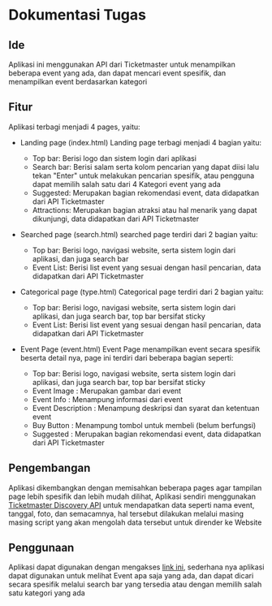 # Dokumentasi Tugas

## Ide

Aplikasi ini menggunakan API dari Ticketmaster untuk menampilkan beberapa event yang ada, dan dapat mencari event spesifik, dan menampilkan event berdasarkan kategori

## Fitur

Aplikasi terbagi menjadi 4 pages, yaitu:

- Landing page (index.html)
  Landing page terbagi menjadi 4 bagian yaitu:
  - Top bar: Berisi logo dan sistem login dari aplikasi
  - Search bar: Berisi salam serta kolom pencarian yang dapat diisi lalu tekan "Enter" untuk melakukan pencarian spesifik, atau pengguna dapat memilih salah satu dari 4 Kategori event yang ada
  - Suggested: Merupakan bagian rekomendasi event, data didapatkan dari API Ticketmaster
  - Attractions: Merupakan bagian atraksi atau hal menarik yang dapat dikunjungi, data didapatkan dari API Ticketmaster

- Searched page (search.html)
  searched page terdiri dari 2 bagian yaitu:
  - Top bar: Berisi logo, navigasi website, serta sistem login dari aplikasi, dan juga search bar
  - Event List: Berisi list event yang sesuai dengan hasil pencarian, data didapatkan dari API Ticketmaster

- Categorical page (type.html)
  Categorical page terdiri dari 2 bagian yaitu:
  - Top bar: Berisi logo, navigasi website, serta sistem login dari aplikasi, dan juga search bar, top bar bersifat sticky
  - Event List: Berisi list event yang sesuai dengan hasil pencarian, data didapatkan dari API Ticketmaster

- Event Page (event.html)
  Event Page menampilkan event secara spesifik beserta detail nya, page ini terdiri dari beberapa bagian seperti:
  - Top bar: Berisi logo, navigasi website, serta sistem login dari aplikasi, dan juga search bar, top bar bersifat sticky
  - Event Image : Merupakan gambar dari event
  - Event Info : Menampung informasi dari event
  - Event Description : Menampung deskripsi dan syarat dan ketentuan event
  - Buy Button : Menampung tombol untuk membeli (belum berfungsi)
  - Suggested : Merupakan bagian rekomendasi event, data didapatkan dari API Ticketmaster

## Pengembangan

Aplikasi dikembangkan dengan memisahkan beberapa pages agar tampilan page lebih spesifik dan lebih mudah dilihat, Aplikasi sendiri menggunakan [Ticketmaster Discovery API](https://developer.ticketmaster.com/products-and-docs/apis/discovery-api/v2/) untuk mendapatkan data seperti nama event, tanggal, foto, dan semacamnya, hal tersebut dilakukan melalui masing masing script yang akan mengolah data tersebut untuk dirender ke Website

## Penggunaan

Aplikasi dapat digunakan dengan mengakses [link ini](https://randytunru.github.io/ticketing-app-ticketmasterAPI/index.html), sederhana nya aplikasi dapat digunakan untuk melihat Event apa saja yang ada, dan dapat dicari secara spesifik melalui search bar yang tersedia atau dengan memilih salah satu kategori yang ada

